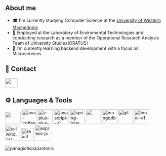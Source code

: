 ## About me

- 🎓 I'm currently studying Computer Science at the [University of Western Machedonia](https://www.uowm.gr/)
- 🔭 Employed at the Laboratory of Enviromental Technologies and conducting research as a member of the Operational Research Analysis Team of University Studies(ORATUS)
- 🌱 I’m currently learning backend development with a focus on Microservices

## 💬 Contact

<a href="https://www.linkedin.com/in/dimitrios-papakonstantinou-44a7672b3/"><img align="center" src="https://raw.githubusercontent.com/rahuldkjain/github-profile-readme-generator/master/src/images/icons/Social/linked-in-alt.svg" height="30" width="40" /></a>


## ⚙️ Languages & Tools
<a href="https://go.dev/"><img src="https://go.dev/blog/go-brand/Go-Logo/PNG/Go-Logo_Aqua.png" height="40" width="50" /></a>
<a href="https://docs.oracle.com/javase/8/docs/technotes/guides/language/index.html"><img width="48" height="48" src="https://img.icons8.com/color/48/java-coffee-cup-logo--v1.png" alt="java-coffee-cup-logo--v1"/></a>
<a href="https://isocpp.org/"><img width="48" height="48" src="https://img.icons8.com/color/48/c-plus-plus-logo.png" alt="c-plus-plus-logo"/></a>
<a href="https://developer.mozilla.org/en-US/docs/Web/JavaScript"><img width="48" height="48" src="https://img.icons8.com/color/48/javascript--v1.png" alt="javascript--v1"/></a>
<a href="https://spring.io/projects/spring-boot"><img width="48" height="48" src="https://img.icons8.com/color/48/spring-logo.png" alt="spring-logo"/></a>
<a href="https://www.mysql.com/"><img width="48" height="48" src="https://www.mysql.com/common/logos/logo-mysql-170x115.png"/></a>
<a href="https://www.mongodb.com/"><img width="48" height="48" src="https://img.icons8.com/color/48/mongodb.png" alt="mongodb"/></a>
<a href="https://git-scm.com/"><img width="48" height="48" src="https://img.icons8.com/color/48/git.png" alt="git"/></a>
<a href="https://www.linux.org/"><img width="48" height="48" src="https://img.icons8.com/color/48/linux--v1.png" alt="linux--v1"/></a>
<a href="https://tailwindcss.com/"><img width="48" height="48" src="https://img.icons8.com/material-sharp/24/tailwind_css.png" alt="tailwind_css"/></a>
<a href="https://react.dev/"><img width="40" height="40" src="https://img.icons8.com/officel/40/react.png" alt="react"/></a>
<a href="https://expressjs.com/"><img width="50" height="50" src="https://img.icons8.com/ios/50/express-js.png" alt="express-js"/></a>

<p><img align="center" src="https://github-readme-stats.vercel.app/api/top-langs?username=Turtel216&show_icons=true&locale=en&layout=compact&theme=tokyonight" alt="panagiotispapantonis" /></p>
